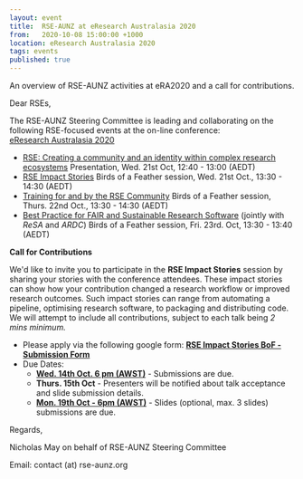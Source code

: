 ```yaml
---
layout: event
title:  RSE-AUNZ at eResearch Australasia 2020
from:   2020-10-08 15:00:00 +1000    
location: eResearch Australasia 2020
tags: events                
published: true
---
```


An overview of RSE-AUNZ activities at eRA2020 and a call for contributions.

Dear RSEs,

The RSE-AUNZ Steering Committee is leading and collaborating on the following RSE-focused events at the on-line conference: <a class="" target="_blank" href="https://conference.eresearch.edu.au/">eResearch Australasia 2020</a>

- <a class="" target="_blank" href="https://conference.eresearch.edu.au/2020/09/research-software-engineers-creating-a-community-and-an-identity-within-complex-research-ecosystems/">RSE: Creating a community and an identity within complex research ecosystems</a>
  Presentation, Wed. 21st Oct, 12:40 - 13:00 (AEDT)
- <a class="" target="_blank" href="https://conference.eresearch.edu.au/2020/09/rse-impact-stories/">RSE Impact Stories</a>
  Birds of a Feather session, Wed. 21st Oct., 13:30 - 14:30 (AEDT)
- <a class="" target="_blank" href="https://conference.eresearch.edu.au/2020/09/training-for-and-by-the-rse-community/">Training for and by the RSE Community</a>
  Birds of a Feather session, Thurs. 22nd Oct., 13:30 - 14:30 (AEDT)
- <a class="" target="_blank" href="https://conference.eresearch.edu.au/2020/09/best-practice-for-fair-and-sustainable-research-software/">Best Practice for FAIR and Sustainable Research Software</a>
  (jointly with *ReSA* and *ARDC*) Birds of a Feather session, Fri. 23rd. Oct, 13:30 - 13:40 (AEDT)

**Call for Contributions**

We'd like to invite you to participate in the **RSE Impact Stories** session by sharing your stories with the conference attendees. These impact stories can show how your contribution changed a research workflow or improved research outcomes. Such impact stories can range from automating a pipeline, optimising research software, to packaging and distributing code. We will attempt to include all contributions, subject to each talk being *2 mins minimum.*

- Please apply via the following google form: **[RSE Impact Stories BoF - Submission Form](https://docs.google.com/forms/d/e/1FAIpQLSe28uh7O9BbL9gyBaW0TJBCDvE9vw1e-js3lWduyHN9r6RRkg/viewform])**
- Due Dates:
  - **[Wed. 14th Oct. 6 pm (AWST)](https://www.timeanddate.com/worldclock/fixedtime.html?msg=RSE+Impact+Stories+-+Submission+Deadline&iso=20201014T18&p1=196)** - Submissions are due.
  - **Thurs. 15th Oct** - Presenters will be notified about talk acceptance and slide submission details.
  - **[Mon. 19th Oct - 6pm (AWST)](https://www.timeanddate.com/worldclock/fixedtime.html?msg=RSE+Impact+Stories+-+Slides+Deadline&iso=20201019T18&p1=196)** - Slides (optional, max. 3 slides) submissions are due.

Regards,

Nicholas May
on behalf of 
RSE-AUNZ Steering Committee

Email: contact (at) rse-aunz.org

